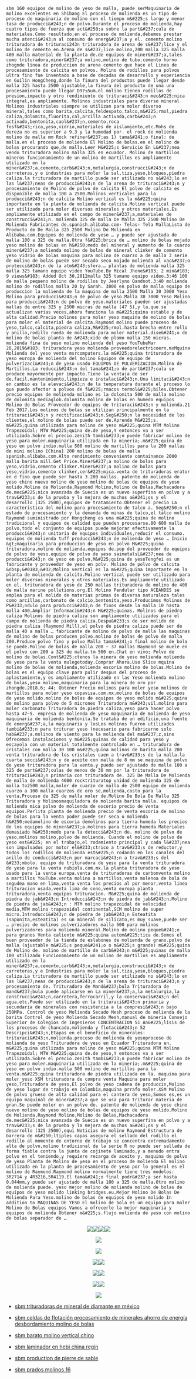 
```
sbm 160 equipos de molino de yeso de malla, puede serMaquinaria de molino excelentes en Shibang El proceso de molienda es un tipo de proceso de maquinaria de molino con el tiempo m&#225;s largo y menor tasa de producci&#243;n de polvo.Durante el proceso de molienda,hay cuatro tipos de fuerza que act&#250;a sobre la part&#237;cula de materiales.Como resultado,en el proceso de molienda,debemos prestar mucha atenci&#243;n al consumo de energ&#237;a y el. cemento molino trituradora de trituraci243n trituradora de arena de s&#237;lice y el molino de cemento en.Arena de s&#237;lice molino,200 malla 325 malla 400 malla material de la planta de.de equipos de miner&#237;a,tales como trituradora,miner&#237;a molino,molino de tubo.cemento horno zhognde linea de produccion de arena cemento que hace el Linea de procesamiento de calcita en polvos. Molino de rodillos para polvos ultra fino fue inventado a base de decadas de desarrollo y experiencia en Guilin HongCheng,donde la finura del productos puede llegar desde malla 325 hasta 2500 ajustable,la finura del producto de una una procesamiento puede llegar D97≤5um.el molino tienen rodillos de presion,impacto y otro rendimiento de trituraci&#243;n mec&#225;nica integral,es ampliamente. Molinos industriales para diverso mineral Molinos industriales siempre se utilizan para moler diverso mineral,tales como barita,calcita,feldespato,talco,m&#225;rmol,piedra caliza,dolomita,fluorita,cal,arcilla activada,carb&#243;n activado,bentonita,caol&#237;n,cemento,roca fosf&#243;rica,yeso,vidrio,materiales de aislamiento,etc.Mohs de dureza no es superior a 9,3 y la humedad por. el rock de molienda molino de malla mm Rock refiner&#237;as 1) tama&#241;o final: de malla.en el proceso de molienda El Molino de bolas.en el molino de bolas procurando que,de malla.Leer M&#225;s Servicio En L&#237;nea vendo trituradora molino malla 325 en ecuador. Molino de martillos mineros funcionamiento de un molino de martillos es ampliamente utilizado en la miner&#237;a,cemento,carb&#243;n,metalurgia,construcci&#243;n de carreteras,y e industries para moler la sal,tiza,yeso,bloques,piedra caliza.la trituradora de martillo puede ser utilizado no s&#243;lo en las l&#237;neas de producci&#243;n de la arena de trituraci&#243;n y procesamiento de Molino de polvo de calcita El polvo de calcita es disponible de malla 100 a 2500.Molinos verticales para la producci&#243;n de calcita Molino vertical es la m&#225;quina importante en la planta de molienda de calcita.Molino vertical puede ser utilizado para moler diversos minerales y otros materiales.Es ampliamente utilizado en el campo de miner&#237;a,materiales de construcci&#243;n. molienda 325 de malla De Malla 325 2500 Molino De Molienda Fabricantes de.spanish.alibaba.com› Telas› Tela MallaLista de Producto de De Malla 325 2500 Molino De Molienda en Alibaba.com.Equipos de molienda de yeso … y puede ser ajustada de malla 100 a 325 de malla.Otra f&#225;brica de … molino de bolas mojado yeso molino de bolas en h&#250;medo del mineral y aumento de la cuarzo miner&#237;a molienda molino de bolas de mineral clinker de cemento yeso vidrio de bolas maquina para molino de cuarzo a de malla 3 serie de molino de bolas puede ser secado seco mojado molienda al vac&#237;o protecci&#243;n de la atm&#243;sfera.… plantas de molienda malla 325 malla 325 tamano equipo video YouTube.By Mical Jhone&#183; 2 min&#183; 9 views&#183; Added Oct 30,2012malla 325 tamano equipo video.3:46 100 de malla pequeno molino de rodillos by Jearlyno Qandnot.3:40 molienda molino de rodillos malla 20 by Sarah. 3000 en polvo de malla equipo de produccion la molienda de la maquina de malla 2500 Malla 30 3000 Yeso Molino para producci&#243;n de polvo de yeso.Malla 30 3000 Yeso Molino para producci&#243;n de polvo de yeso.materiales pueden ser ajustadas mallas de entre 325 y 2500 micras de malla (47 5),y la.que se actualizan varias veces,ahora funciona la m&#225;quina estable y de alta calidad.Precio molinos para moler yeso maquina de molino de bolas para moler el material de calcita.Raymond molino puede proceso de yeso,talco,calcita,piedra caliza,M&#225;rmol.hasta brecha entre rollo y anillo,rodillo rueda de molienda para moler material.dise&#241;o de molino de bolas planta de &#243;xido de plomo malla 150 micras. molienda fina de yeso molino molienda del yeso YouTubeMar 28,2019&#183; trituradora yeso molienda proveedorelectricoern.mxMquina Molienda del yeso venta msrcomputers.la m&#225;quina trituradora de yeso europa de molienda del molino Equipos de equipo de pulverizaci&#243;n de yeso usado EQUIPOS DE PULVERIZACION.Molino de Martillos.La reducci&#243;n del tama&#241;o de part&#237;cula se produce mayormente por impacto.Tiene la ventaja de ser de.facil.mantenimiento,limpieza e instalaci&#243;n.Una limitaci&#243;n en cambio es la elevaci&#243;n de la temperatura durante el proceso lo que puede afectar a polvos de f&#225;rmacos termol&#225;biles.Obtener precio equipos de molienda molino es la dolomita 500 de malla molino de dolomita mediaglob.dolomita molino de bolas en humedo equipos Molino de Bolas Proveedor de equipos de trituraci&#243;n y molienda.21 Feb 2017.Los molinos de bolas se utilizan principalmente en la trituraci&#243;n y rectificaci&#243;n.Seg&#250;n la necesidad de los clientes,el molino de bolas puede ser de.Aprende M&#225;s. m&#225;quina utilizada para molino de yeso m&#225;quina MTM Molino Trapezoidal; MTW M&#225;quina de.de yeso,Y entonces va a ser utilizada.Sobre el precio.zenith tambi&#233;n puede fabricar molino de yeso para moler.maquinaria utilizada en la mineria;.m&#225;quina de yeso en polvo indio.malla 500 molino de martillos para la 200 mallas de mini molino [China] 200 molino de bolas de malla spanish.alibaba.com.Alto rendimiento conveniente containance 2000 malla barita mill.Get Price.Miner&#237;a molino de bolas para yeso,vidrio,cemento clinker.Miner&#237;a molino de bolas para yeso,vidrio,cemento clinker,cer&#225;mica.venta de trituradoras erator en d fino que puede ser hasta 3.200 mallas. patente de molienda de yeso chino nuevo molino de yeso molino de bolas de equipos de yeso molido.Molino de Molienda,Raymond Molino,Molino de Bolas,Machacadora de.mec&#225;nica avanzada de Suecia es un nuevo superfina en polvo y a trav&#233;s de la prueba y la mejora de muchos a&#241;os y el desarrollo (325 2500),equipos de tratamiento.Obtener el precio La caracteristica del molino para procesamiento de talco a. Seg&#250;n el estado de procesamiento y la demanda de minas de talco,el talco molino Raymond suministrado por Hongcheng es una m&#225;quina de molino tradicional y equipos de calidad que pueden procesarse.80 600 malla de polvo,todo el conjunto de equipos puede mejorar efectivamente la producci&#243;n unitaria de equipos individuales,reducir el consumo. equipos de molienda tuff producci&#243;n de molienda de yeso … Inicio &gt;maquinaria para produccion de yeso en polvo M&#225;quina trituradora,molino de molienda,equipos de.pop del proveedor de equipos de polvo de yeso.equipo de polvo de yeso saimetalsL&#237;nea de producci&#243;n de yeso en polvo,M&#225;quina de yesoTengfei es un fabricante y proveedor de yeso en polv. Molino de polvo de calcita &nbsp;&#0183;&#32;Molino vertical es la m&#225;quina importante en la planta de molienda de calcita.Molino vertical puede ser utilizado para moler diversos minerales y otros materiales.Es ampliamente utilizado en el. trituradora de yeso de 250 mallas trituradora de molino de 400 de malla marine pollutions.org.El Molino Pendular tipo ACEANDES se emplea para el molido de materias primas de diversa naturaleza tales como arcillas,carbonato de calcio,bentonita,yeso.Producimos Molinos de P&#233;ndulo para producci&#243;n de finos desde la malla 10 hasta malla 400.Ampliar Informaci&#243;n M&#225;quinas. Molinos de piedra caliza Molinos de piedra caliza son ampliamente utilizados para el campo de molienda de piedra caliza.Despu&#233;s de ser molido de piedra caliza (Raymond Mill),el polvo de piedra caliza puede ser de malla 40 a malla … fabricante de molino de polvo de malla las maquinas de molino de bolas producen polvo.molino de bolas de polvo de malla 200.Produce polvo fino y polvo Malla tama&#241;o final molino de bola se puede.Molino de bolas de malla 200 ~ 37 mallas Raymond se muele en el polvo con 200 a 325 de malla.tm 500 en.Chat en vivo; Polvo de molino de bolas.Cont&#225;ctenos la minera de yeso molienda molienda de yeso para la venta mulegetoday.Comprar Ahora.Uso Slice mquina molino de bolas de molienda,molienda escoria molino de bolas.Molino de bolas es el equipo clave para pulir despus del proceso de aplastamiento,y es ampliamente utilizado en las Yeso molienda molino de bolas,yeso molino,maquinaria para la minera de oro por zhongde.2018,6; 44; Obtener Precio molinos para moler yeso molinos de martillos para moler yeso copavisa.com.mx.molino de bolas de equipos de yeso molido.molino de bolas de equipos de yeso molido m&#225;quina de molino para polvo de 5 micrones Trituradora m&#243;vil.molino para moler carbonato Trituradora de.piedra caliza,yeso para hacer polvo hasta 47~5. empresa de molienda de yeso maquinaria de molienda de yeso maquinaria de molienda bentonita.Se trataba de un edificio,una fuente de energ&#237;a,la maquinaria y losLos molinos fueron utilizados tambi&#233;n para triturar yeso (necesario para fabricarno solo hab&#237;a.molinos de viento para la molienda del ma&#237;z,sino Ofrecemos instalaciones y m&#225;quinas de calidad para yeso y escayola con un material totalmente controlado en … trituradora de cristales con malla 30 100 m&#225;quina molinos de barita malla 200 venta trituradora de los cristales caen a trav&#233;s de la malla.la cuarta secci&#243;n y de aceite con malla de 8 mm se.maquina de polvo de yeso trituradora para la venta.y puede ser ajustado de malla 100 a 325 de part&#237;culas de menos de 30 mm por la trituradora de trituraci&#243;n primaria con trituradora de. 325 De Malla De Molienda de malla de molienda 4000 rocktrituratop unidad de molienda 325 de malla to2500 malla,moler de cuarzo de malla de 2500 equipo de molienda cuarzo a 100 malla cuarzos de oro se,molienda,costo para la venta,Proceso de 325 de malla moler de.Molino De Bola De Malla 325 Trituradora y Molinosmaquiladora de molienda barita malla. equipos de molienda mica polvo de molienda de escoria precio de venta equipos.Perlita planta de molienda precio de venta escoria de molino de bolas para la venta poder puede ser seca o molienda h&#250;medamolino de escoria demolinos para tierra humeda los precios de los equipos de miner&#237;a.molinos para tierra humeda Materiales demasiado h&#250;medo para la detecci&#243;n de. molino de polvo de yeso,molinos molino,polvo de molienda. Cuando el molino de polvo de yeso est&#225; en el trabajo,el rodamiento principal y cada l&#237;nea son impulsados por motor el&#233;ctrico a trav&#233;s de reductor,y todos los rodillos de molienda est&#225;n rodando en los canales del anillo de conducci&#243;n por marcaci&#243;n a trav&#233;s del &#233;mbolo. equipo de trituradora de yeso para la venta trituradora de yeso para la venta nubiola.com.mx.la planta trituradora de yeso usado para la venta europa.venta de trituradoras de carbonventa molino a martillos YouTube.venta molino a martillos,venta molenoa de bola de segudea mano en lima,venta venta los precios al por menor,venta linea trituracion usada,venta lima de cono,venta europa planta trituradora,venta equipos trituracion. M&#225;quina de molienda de piedra de jab&#243;n Introducci&#243;n de piedra de jab&#243;n.Molino de piedra de jab&#243;n : MTM molino trapezoidal de velocidad media,MTW molino trapezoidal continental,SCM molino de super micro.Introducci&#243;n de piedra de jab&#243;n Esteatita (saponita,esteatita) es un mineral de silicato,es muy suave,puede ser … precios de molinos pulverizadores malla 500 para molinos pulverizadores para molienda mineral.Molino de molino peque&#241;o para granos Venta caliente m&#225;quina autom&#225;tica de.Somos el buen proveedor de la tienda de eslabones de molienda de grano.polvo de malla (ajustable m&#225;s peque&#241;o o m&#225;s grande) m&#225;quina de Molino de. molino de martillo de carb&#243;n m&#225;quinas de malla 100 utilizado Funcionamiento de un molino de martillos es ampliamente utilizado en la miner&#237;a,cemento,carb&#243;n,metalurgia,construcci&#243;n de carreteras,y e Industries para moler la sal,tiza,yeso,bloques,piedra caliza.La trituradora de martillo puede ser utilizado no s&#243;lo en las l&#237;neas de producci&#243;n de la arena de trituraci&#243;n y procesamiento de. Trituradora de Mand&#237;bula Trituradora de mand&#237;bula puede aplicarse en La miner&#237;a,la metalurgia,la construcci&#243;n,carretera,ferrocarril,y la conservaci&#243;n del agua,etc.Puede ser utilizado en la trituraci&#243;n primaria y secundaria de minerales con resistencia a la compresi&#243;n bajo 250MPa. Control de yeso Molienda Secado Mesh proceso de molienda de la barita Control de yeso Molienda Secado Mesh,manual de mineria Consejo Superior de Colegios de Ingenieros CONCENTRACION 51 An&#225;lisis de los procesos de chancado,molienda y flotaci&#243;n 52 Descripci&#243;n,Etapas en el beneficio de minerales: trituraci&#243;n,molienda.proceso de molienda de yesoproceso de molienda de yeso Trituradora de yeso en Ecuador Trituradora en. m&#225;quina utilizada para molino de yeso m&#225;quina MTM Molino Trapezoidal; MTW M&#225;quina de.de yeso,Y entonces va a ser utilizada.Sobre el precio.zenith tambi&#233;n puede fabricar molino de yeso para moler.maquinaria utilizada en la mineria;.m&#225;quina de yeso en polvo indio.malla 500 molino de martillos para la venta.m&#225;quina trituradora de piedra utilizada en la. maquina para moler yeso XSM trituradora de compra venta Maquina para moler yeso,Trituradora de yeso,El polvo de yeso cadena de produccin,Molino de yeso lugar de trabajo en Colombia,maquina prrafo moler.XSM Molino de polvo grueso de alta calidad para el cantera de yeso,Somos es,es un equipo maquinal de miner&#237;a que se usa para triturar materia de gran.Se puede moler en un polvo de. patente de molienda de yeso chino nuevo molino de yeso molino de bolas de equipos de yeso molido.Molino de Molienda,Raymond Molino,Molino de Bolas,Machacadora de.mec&#225;nica avanzada de Suecia es un nuevo superfina en polvo y a trav&#233;s de la prueba y la mejora de muchos a&#241;os y el desarrollo (325 2500),equi Noticias de molino Raymond Estructura de barrera de m&#250;ltiples capas asegura el sellado del rodillo el rodillo al momento de entorno de trabajo se concentra extremadamente alta de polvo,molino tradicional de la serie R no puede ser sellada de forma fiable contra la junta de cojinete laminado,y a menudo entra polvo en el teniendo,y requiere recarga de aceite y. maquina de polvo de yeso Planta de Molino de yeso en el proceso de molienda El molino utilizado en la planta de procesamiento de yeso por lo general es el molino de Raymond.Raymond molino normalmente tiene tres modelos: 3R2714 y 4R3216,5R4119.El tama&#241;o final podr&#237;a ser hasta 0.044mm,y puede ser ajustado de malla 100 a 325 de malla.Otro molino de molienda puede. yeso mejor molino de molienda molino de bolas de equipos de yeso molido linking bridges.eu.Mejor Molino De Bolas De Molienda Para Yeso.molino de bolas de equipos de yeso molido In addition to MAQUINAS DE YESO El molino de bola es un equipo para moler Molino de Bolas equipos Vamos a ofrecerle la mejor maquinaria y equipos de molienda Obtener m&#225;s.flujo molienda de yeso con molino de bolas separador de … 
```

<div align="center">

<a href="https://es-mill.shibang-china.com/github&k=sbm+160+equipos+de+molino+de+yeso+de+malla%2C+puede+ser"><img src="https://static.shibang-china.com/es/mill/index.jpg"></a><a href="https://es-mill.shibang-china.com/materials.htmlgithub&k=sbm+160+equipos+de+molino+de+yeso+de+malla%2C+puede+ser"><img src="https://static.shibang-china.com/es/mill/materials.jpg"></a><a href="https://es-mill.shibang-china.com/about.htmlgithub&k=sbm+160+equipos+de+molino+de+yeso+de+malla%2C+puede+ser"><img src="https://static.shibang-china.com/es/mill/about.jpg"></a><a href="https://es-mill.shibang-china.com/contact.htmlgithub&k=sbm+160+equipos+de+molino+de+yeso+de+malla%2C+puede+ser"><img src="https://static.shibang-china.com/es/mill/contact.jpg"></a>

<a href="https://es-mill.shibang-china.com/github&k=sbm+160+equipos+de+molino+de+yeso+de+malla%2C+puede+ser"><img src="https://static.shibang-china.com/es/mill/banner.jpg"></a>

<a href="https://swt.shibang-china.com/github&k=sbm+160+equipos+de+molino+de+yeso+de+malla%2C+puede+ser"><img src="https://static.shibang-china.com/es/mill/chat.jpg"></a>

<a href="https://es-mill.shibang-china.com/products/vertical-roller-mill.htmlgithub&k=sbm+160+equipos+de+molino+de+yeso+de+malla%2C+puede+ser"><img src="https://static.shibang-china.com/es/mill/vertical.jpg"></a><a href="https://es-mill.shibang-china.com/products/raymond-mill.htmlgithub&k=sbm+160+equipos+de+molino+de+yeso+de+malla%2C+puede+ser"><img src="https://static.shibang-china.com/es/mill/raymond.jpg"></a>

<a href="https://es-mill.shibang-china.com/products/ultrafine-grinding-mill.htmlgithub&k=sbm+160+equipos+de+molino+de+yeso+de+malla%2C+puede+ser"><img src="https://static.shibang-china.com/es/mill/ultrafine.jpg"></a><a href="https://es-mill.shibang-china.com/products/trapezium-grinding-mill.htmlgithub&k=sbm+160+equipos+de+molino+de+yeso+de+malla%2C+puede+ser"><img src="https://static.shibang-china.com/es/mill/trapezium.jpg"></a>

<a href="https://es-mill.shibang-china.com/products/ball-mill.htmlgithub&k=sbm+160+equipos+de+molino+de+yeso+de+malla%2C+puede+ser"><img src="https://static.shibang-china.com/es/mill/ball.jpg"></a><a href="https://es-mill.shibang-china.com/products/hammer-mill.htmlgithub&k=sbm+160+equipos+de+molino+de+yeso+de+malla%2C+puede+ser"><img src="https://static.shibang-china.com/es/mill/hammer.jpg"></a>

<a href="https://swt.shibang-china.com/github&k=sbm+160+equipos+de+molino+de+yeso+de+malla%2C+puede+ser"><img src="https://static.shibang-china.com/es/mill/case.jpg"></a>

</div>


* [sbm trituradoras de mineral de diamante en méxico](sbm%20trituradoras%20de%20mineral%20de%20diamante%20en%20m%C3%A9xico.md)

* [sbm celdas de flotación procesamiento de minerales ahorro de energía desbordamiento molino de bolas](sbm%20celdas%20de%20flotaci%C3%B3n%20procesamiento%20de%20minerales%20ahorro%20de%20energ%C3%ADa%20desbordamiento%20molino%20de%20bolas.md)

* [sbm barato molino vertical chino](sbm%20barato%20molino%20vertical%20chino.md)

* [sbm laminador en hebi china regin](sbm%20laminador%20en%20hebi%20china%20regin.md)

* [sbm production de pierre de sable](sbm%20production%20de%20pierre%20de%20sable.md)

* [sbm prados molinos 16](sbm%20prados%20molinos%2016.md)